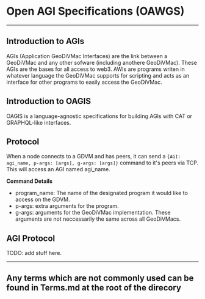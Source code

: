 # Open AGI Specifications (OAWGS)

---

## Introduction to AGIs
AGIs (Application GeoDiVMac Interfaces) are the link between a GeoDiVMac and any other sofware (including anothere GeoDiVMac). These AGIs are the bases for all access to web3. AWIs are programs writen in whatever language the GeoDiVMac supports for scripting and acts as an interface for other programs to easily access the GeoDiVMac.

## Introduction to OAGIS
OAGIS is a language-agnostic specifications for building AGIs with CAT or GRAPHQL-like interfaces. 

## Protocol

When a node connects to a GDVM and has peers, it can send a `{AGI: agi_name, p-args: [args], g-args: [args]}` command to it's peers via TCP. This will access an AGI named agi_name.

**Command Details**
- program_name: The name of the designated program it would like to access on the GDVM.
- p-args: extra arguments for the program.
- g-args: arguments for the GeoDiVMac implementation. These arguments are not neccessarily the same across all GeoDiVMacs.

## AGI Protocol

TODO: add stuff here.

---
## Any terms which are not commonly used can be found in Terms.md at the root of the direcory
